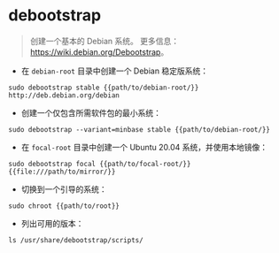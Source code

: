# debootstrap

> 创建一个基本的 Debian 系统。
> 更多信息：<https://wiki.debian.org/Debootstrap>。

- 在 `debian-root` 目录中创建一个 Debian 稳定版系统：

`sudo debootstrap stable {{path/to/debian-root/}} http://deb.debian.org/debian`

- 创建一个仅包含所需软件包的最小系统：

`sudo debootstrap --variant=minbase stable {{path/to/debian-root/}}`

- 在 `focal-root` 目录中创建一个 Ubuntu 20.04 系统，并使用本地镜像：

`sudo debootstrap focal {{path/to/focal-root/}} {{file:///path/to/mirror/}}`

- 切换到一个引导的系统：

`sudo chroot {{path/to/root}}`

- 列出可用的版本：

`ls /usr/share/debootstrap/scripts/`